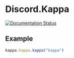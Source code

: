# Discord.Kappa
[![Documentation Status](https://readthedocs.org/projects/discordkappa/badge/?version=latest)](http://discordkappa.readthedocs.io/en/latest/?badge=latest)

## Example
```javascript
kappa.kappa.kappa("kappa")
```
